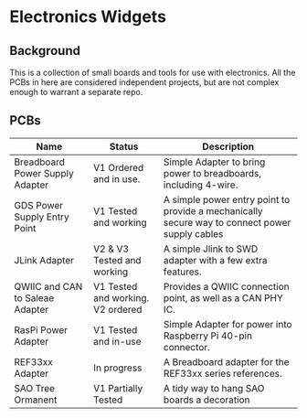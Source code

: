 # Electronics Widgets

## Background

This is a collection of small boards and tools for use with electronics.  All the PCBs in here are considered independent projects, but are not complex enough to warrant a separate repo.  

## PCBs

| Name          | Status                  | Description                    |
| ------------  | ----------------------- | ----------- |
| Breadboard Power Supply Adapter | V1 Ordered and in use. | Simple Adapter to bring power to breadboards, including 4-wire. |
| GDS Power Supply Entry Point | V1 Tested and working | A simple power entry point to provide a mechanically secure way to connect power supply cables |
| JLink Adapter | V2 & V3 Tested and working | A simple Jlink to SWD adapter with a few extra features.|
| QWIIC and CAN to Saleae Adapter| V1 Tested and working. V2 ordered | Provides a QWIIC connection point, as well as a CAN PHY IC.  |
| RasPi Power Adapter | V1 Tested and in-use | Simple Adapter for power into Raspberry Pi 40-pin connector. |
| REF33xx Adapter | In progress | A Breadboard adapter for the REF33xx series references. |
| SAO Tree Ormanent | V1 Partially Tested | A tidy way to hang SAO boards a decoration |
